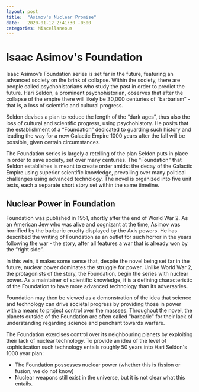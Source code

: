 ```yaml
---
layout: post
title:  "Asimov's Nuclear Promise"
date:   2020-01-12 2:41:30 -0500
categories: Miscellaneous
---
```

# Isaac Asimov's Foundation
Isaac Asimov’s Foundation series is set far in the future, featuring an advanced society on the brink of collapse. Within the society, there are people called psychohistorians who study the past in order to predict the future. Hari Seldon, a prominent psychohistorian, observes that after the collapse of the empire there will likely be 30,000 centuries of “barbarism” - that is, a loss of scientific and cultural progress.

Seldon devises a plan to reduce the length of the “dark ages”, thus also the loss of cultural and scientific progress, using psychohistory. He posits that the establishment of a “Foundation” dedicated to guarding such history and leading the way for a new Galactic Empire 1000 years after the fall will be possible, given certain circumstances. 

The Foundation series is largely a retelling of the plan Seldon puts in place in order to save society, set over many centuries. The "Foundation" that Seldon establishes is meant to create order amidst the decay of the Galactic Empire using superior scientific knowledge, prevailing over many political challenges using advanced technology. The novel is organized into five unit texts, each a separate short story set within the same timeline.

## Nuclear Power in Foundation
Foundation was published in 1951, shortly after the end of World War 2. As an American Jew who was alive and cognizant at the time, Asimov was horrified by the barbaric cruelty displayed by the Axis powers. He has described the writing of Foundation as an outlet for such horror in the years following the war - the story, after all features a war that is already won by the “right side”.

In this vein, it makes some sense that, despite the novel being set far in the future, nuclear power dominates the struggle for power. Unlike World War 2, the protagonists of the story, the Foundation, begin the series with nuclear power. As a maintainer of scientific knowledge, it is a defining characteristic of the Foundation to have more advanced technology than its adversaries.

Foundation may then be viewed as a demonstration of the idea that science and technology can drive societal progress by providing those in power with a means to project control over the massses. Throughout the novel, the planets outside of the Foundation are often called "barbaric" for their lack of understanding regarding science and penchant towards warfare.

The Foundation exercises control over its neighbouring planets by exploiting their lack of nuclear technology. To provide an idea of the level of sophistication such technology entails roughly 50 years into Hari Seldon's 1000 year plan:
- The Foundation possesses nuclear power (whether this is fission or fusion, we do not know)
- Nuclear weapons still exist in the universe, but it is not clear what this entails.

